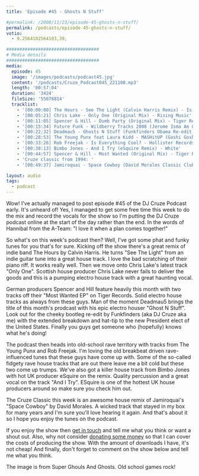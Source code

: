 ```yaml
---
title: 'Episode #45 - Ghosts N Stuff'

#permalink: /2008/11/23/episode-45-ghosts-n-stuff/
permalink: /podcasts/episode-45-ghosts-n-stuff/
votio:
  - 9.2564102564103,39,

###################################
# Media details
###################################
media:
  episode: 45
  image: '/images/podcasts/podcast45.jpg'
  content: '/podcasts/Cruze_Podcast045_221108.mp3'
  length: '00:57:04'
  duration: '3424'
  fileSize: '55078814'
  tracklist:
    - '[00:00:00] The Hours - See The Light (Calvin Harris Remix) - Is Good Music'
    - '[00:05:21] Chris Lake - Only One (Original Mix) - Rising Music'
    - '[00:11:05] Spencer & Hill - Dumb Party (Original Mix) - Tiger Records'
    - '[00:15:34] Future Funk - Wildberry Tracks 2008 (Jerome Isma Ae Original Vocal Mix) - Ambassade'
    - '[00:22:32] Deadmau5 - Ghosts N Stuff (Funkfinders Obama Re-edit) - Mau5trap'
    - '[00:28:53] The Young Punx feat Laura Kidd - MASHitUP (Goshi Goshi Remix) - Mofo Hifi'
    - '[00:33:26] Rob Freejak - Is Everything Cool? - Hollister Records'
    - '[00:38:13] Bimbo Jones - And I Try (eSquire Remix) - White'
    - '[00:44:57] Spencer & Hill - Most Wanted (Original Mix) - Tiger Records'
    - 'Cruze classic from 1994: '
    - '[00:49:37] Jamiroquai - Space Cowboy (David Morales Classic Club Mix) - Sony'

layout: audio
tags:
  - podcast
---
```


Wow! I've actually managed to post episode #45 of the DJ Cruze Podcast early. It's unheard of! Yes, I managed to get some free time this week to do the mix and record the vocals for the show so I'm putting the DJ Cruze podcast online at the start of the day rather than the end. In the words of Hannibal from the A-Team: "I love it when a plan comes together!"

So what's on this week's podcast then? Well, I've got some phat and funky tunes for you that's for sure. Kicking off the show there's a great remix of indie band The Hours by Calvin Harris. He turns "See The Light" from an indie guitar tune into a great house track. I love the bad scratching of their piano riff. It works really well. Then we move onto Chris Lake's latest track "Only One". Scottish house producer Chris Lake never fails to deliver the goods and this is a pumping electro house track with a great haunting vocal.

German producers Spencer and Hill feature heavily this month with two tracks off their "Most Wanted EP" on Tiger Records. Solid electro house tracks as always from these guys. Man of the moment Deadmau5 brings the title of this month's prodcast with his epic electro houser "Ghost N Stuff". Look out for the cheeky bootleg re-edit by Funkfinders (aka DJ Cruze aka me) with the extended breakdown and hat-tip to the new President elect of the United States. Finally you guys get someone who (hopefully) knows what he's doing!

The podcast then heads into old-school rave territory with tracks from The Young Punx and Rob Freejak. I'm loving the old breakbeat driven rave-influenced tunes that these guys have come up with. Some of the so-called fidgety rave house tracks that are out there leave me a bit cold but these two come up trumps. We've also got a killer house track from Bimbo Jones with hot UK producer eSquire on the remix. Quality percussion and a great vocal on the track "And I Try". ESquire is one of the hottest UK house producers around so make sure you check him out.

The Cruze Classic this week is an awesome house remix of Jamiroquai's "Space Cowboy" by David Morales. A wicked track that stayed in my box for many years and I'm sure you'll love hearing it again. And that's about it so I hope you enjoy the tunes on the podcast.

If you enjoy the show then [get in touch][2] and tell me what you think or want a shout out. Also, why not consider [donating some money][3] so that I can cover the costs of producing the show. With the amount of downloads I have, it's not cheap! And finally, don't forget to comment on the show below and tell me what you think.

The image is from Super Ghouls And Ghosts. Old school games rock!

[1]: http://www.djcruze.co.uk/cms/wp-content/uploads/2008/11/podcast45.jpg
[2]: /contact
[3]: http://www.dreamhost.com/donate.cgi?id=8244
[4]: http://www.djcruze.co.uk/cms/wp-content/DownloadButton.gif
[5]: http://www.djcruzeaudio.co.uk/podcasts/Cruze_Podcast045_221108.mp3

